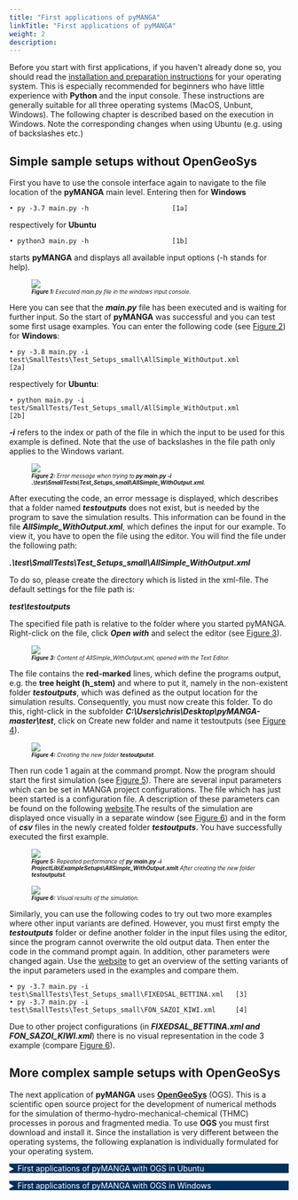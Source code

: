 ```yaml
---
title: "First applications of pyMANGA"
linkTitle: "First applications of pyMANGA"
weight: 2
description:
---
```


<head>
<style type="text/css">
<!--
details summary {color: white; background: #00305E; margin-bottom: 1em;}
-->
</style>
</head>

Before you start with first applications, if you haven't already done so, you should read the <a href="/docs/getting_started/installation">installation and preparation instructions</a> for your operating system. This is especially recommended for beginners who have little experience with **Python** and the input console. These instructions are generally suitable for all three operating systems (MacOS, Unbunt, Windows). The following chapter is described based on the execution in Windows. Note the corresponding changes when using Ubuntu (e.g. using of backslashes etc.)

## Simple sample setups without OpenGeoSys

First you have to use the console interface again to navigate to the file location of the **pyMANGA** main level. Entering then for **Windows**

	• py -3.7 main.py -h  			         [1a]

respectively for **Ubuntu**

	• python3 main.py -h  			         [1b]

starts **pyMANGA** and displays all available input options (-h stands for help).

<figure>
<a name="Figure_1"></a>
<img src="/pictures/ausgefuehrte_main_py_Datei_in_der_Eingabekonsole.jpg">
<figcaption><font size = "1"><i><b>Figure 1: </b>Executed main.py file in the windows input console.</i></font></figcaption>
</figure><p>

Here you can see that the ***main.py*** file has been executed and is waiting for further input. So the start of **pyMANGA** was successful and you can test some first usage examples. You can enter the following code (see <a href="/docs/getting_started/first_applications_of_pymanga/#Figure_2">Figure 2</a>) for **Windows**:

	• py -3.8 main.py -i test\SmallTests\Test_Setups_small\AllSimple_WithOutput.xml	    		 [2a]

respectively for **Ubuntu**:

	• python main.py -i test/SmallTests/Test_Setups_small/AllSimple_WithOutput.xml	    		 [2b]

***-i*** refers to the index or path of the file in which the input to be used for this example is defined. Note that the use of backslashes in the file path only applies to the Windows variant.

<figure>
<a name="Figure_2"></a>
<img src="/pictures/Fehlermeldung_beim_Aufuehren_von_py-main.py.jpg">
<figcaption><font size = "1"><i><b>Figure 2:</b> Error message when trying to <b>py main.py -i .\test\SmallTests\Test_Setups_small\AllSimple_WithOutput.xml.</b></i></font></figcaption>
</figure><p>

After executing the code, an error message is displayed, which describes that a folder named ***testoutputs*** does not exist, but is needed by the program to save the simulation results. This information can be found in the file ***AllSimple_WithOutput.xml***, which defines the input for our example. To view it, you have to open the file using the editor. You will find the file under the following path: 

***.\test\SmallTests\Test_Setups_small\AllSimple_WithOutput.xml***

To do so, please create the directory which is listed in the xml-file. The default settings for the file path is: 

***test\testoutputs***


The specified file path is relative to the folder where you started pyMANGA. Right-click on the file, click ***Open with*** and select the editor (see <a href="/docs/getting_started/first_applications_of_pymanga/#Figure_3">Figure 3</a>).

<figure>
<a name="Figure_3"></a>
<img src="/pictures/Inhalt_von_AllSimple_WithOutput.xml,_geoeffnet_mit_dem_Text_Editor.jpg">
<figcaption><font size = "1"><i><b>Figure 3:</b> Content of </b>AllSimple_WithOutput.xml</b>, opened with the Text Editor.</i></font></figcaption>
</figure><p>

The file contains the **red-marked** lines, which define the programs output, e.g. the **tree height (h_stem)** and where to put it, namely in the non-existent folder ***testoutputs***, which was defined as the output location for the simulation results. Consequently, you must now create this folder. To do this, right-click in the subfolder ***C:\Users\chris\Desktop\pyMANGA-master\test***, click on Create new folder and name it testoutputs (see <a href="/docs/getting_started/first_applications_of_pymanga/#Figure_4">Figure 4</a>).

<figure>
<a name="Figure_4"></a>
<img src="/pictures/Erstellung_des_neuen_Ordners_testoutputs.jpg">
<figcaption><font size = "1"><i><b>Figure 4:</b> Creating the new folder <b>testoutputst</b>.</i></font></figcaption>
</figure><p>

Then run code 1 again at the command prompt. Now the program should start the first simulation (see <a href="/docs/getting_started/first_applications_of_pymanga/#Figure_5">Figure 5</a>). There are several input parameters which can be set in MANGA project configurations. The file which has just been started is a configuration file. A description of these parameters can be found on the following [website](https://jbathmann.github.io/pyMANGA/project_dox__MangaProject__MangaProject.html "https://jbathmann.github.io/pyMANGA/project_dox__MangaProject__MangaProject.html").The results of the simulation are displayed once visually in a separate window (see <a href="/docs/getting_started/first_applications_of_pymanga/#Figure_6">Figure 6</a>) and in the form of ***csv*** files in the newly created folder ***testoutputs***. You have successfully executed the first example.

<figure>
<a name="Figure_5"></a>
<img src="/pictures/Widerholte_Ausfuehrung_von_py_main.py_-i_ProjectLibExampleSetupsAllSimple_WithOutput.xml_nach_erstellung_den_neuen_Ordner_testoutputs.jpg">
<figcaption><font size = "1"><i><b>Figure 5:</b> Repeated performance of  <b>py main.py -i ProjectLib\ExampleSetups\AllSimple_WithOutput.xmlt</b> After creating the new folder  <b>testoutputst</b>.</i></font></figcaption>
</figure><p>

<figure>
<a name="Figure_6"></a>
<img src="/pictures/Visuelle_Ergebnisse_der_Simulation.jpg">
<figcaption><font size = "1"><i><b>Figure 6:</b> Visual results of the simulation.</i></font></figcaption>
</figure><p>

Similarly, you can use the following codes to try out two more examples where other input variants are defined. However, you must first empty the ***testoutputs*** folder or define another folder in the input files using the editor, since the program cannot overwrite the old output data. Then enter the code in the command prompt again. In addition, other parameters were changed again. Use the [website](https://jbathmann.github.io/pyMANGA/project_dox__MangaProject__MangaProject.html "https://jbathmann.github.io/pyMANGA/project_dox__MangaProject__MangaProject.html") to get an overview of the setting variants of the input parameters used in the examples and compare them. 

	• py -3.7 main.py -i test\SmallTests\Test_Setups_small\FIXEDSAL_BETTINA.xml   [3] 
	• py -3.7 main.py -i test\SmallTests\Test_Setups_small\FON_SAZOI_KIWI.xml     [4]

Due to other project configurations (in ***FIXEDSAL_BETTINA.xml and FON_SAZOI_KIWI.xml***) there is no visual representation in the code 3 example (compare <a href="/docs/getting_started/first_applications_of_pymanga/#Figure_4">Figure 6</a>).

## More complex sample setups with OpenGeoSys


The next application of **pyMANGA** uses <a href="https://www.opengeosys.org/">**OpenGeoSys**</a> (OGS). This is a scientific open source project for the development of numerical methods for the simulation of thermo-hydro-mechanical-chemical (THMC) processes in porous and fragmented media. To use **OGS** you must first download and install it. Since the installation is very different between the operating systems, the following explanation is individually formulated for your operating system.


<details>
<summary >First applications of pyMANGA with OGS in Ubuntu</summary>
<p>

On this <a href="https://github.com/ufz/ogs/releases/tag/6.2.2">homepage</a> you will find several variants of OGS version 6.2.2 at the bottom of the page. Select the variant **"ogs-6.2.2-Linux-5.3.4-arch1-1-ARCH-x64-python--de-utils "** and download the compressed folder or use this [link](https://github.com/ufz/ogs/releases/download/6.2.2/ogs-6.2.2-Linux-5.3.4-arch1-1-ARCH-x64-python-de-utils.tar.gz) directly. **Please make sure that you download exactly this version of OGS.**

Unzip the folder and move the three folders it contains (_bin_, _lib_ and _share_) seen from the pyMANGA main level to the following folder:

	./TreeModelLib/BelowgroundCompetition/OGS

The files must be located directly in this folder. To check if OGS is executable on your computer, open a terminal in the **pyMANGA** main level and enter the following:

	./TreeModelLib/BelowgroundCompetition/OGS/bin/ogs

If OGS runs correctly, you will get the following output:




	PARSE ERROR:
	             Required argument missing: project-file

	Brief USAGE: 
	   ./ogs  [--enable-fpe] [--unbuffered-std-out]
	          [--config-warnings-nonfatal] [-l <LOG_LEVEL>] [-o <PATH>] [-r
	          <PATH>] [--] [--version] [-h] <PROJECT_FILE>

If this does not work, first check if you have installed the Python module "vtk" in version 8.1.2. Please also read the <a href="/en/docs/first_steps/installation#Installation_Ubuntu">section on installing pyMANGA in Ubuntu</a>. If you encounter insurmountable problems at this point <a href="/en/impressum">contact</a> us.


Now you can start the next application example by opening a terminal in the **pyMANGA** main level and entering the following command:

	python3 main.py -i test/LargeTests/Test_Setups_large/OGS3D_SAZOI_BETTINA.xml




</p>
</details>

<details>
<summary>First applications of pyMANGA with OGS in Windows</summary>
<p>

To use **OGS** you have to download and install it first. To do so, go to the following [website](https://www.opengeosys.org/releases/ "https://www.opengeosys.org/releases/") and scroll down until you find **version 6.3.0** and download it (see <a href="/docs/getting_started/first_applications_of_pymanga/#Figure_7">Figure 7</a> and <a href="/docs/getting_started/first_applications_of_pymanga/#Figure_8">Figure 8</a>).


<figure>
<a name="Figure_7"></a>
<img src="/pictures/Versionsauswahl_von_OGS.jpg">
<figcaption><font size = "1"><i><b>Figure 7:</b> Version selection of OGS.</i></font></figcaption>
</figure><p>

<figure>
<a name="Figure_8"></a>
<img src="/pictures/Download_von_OGS 6.3.0.jpg">
<figcaption><font size = "1"><i><b>Figure 8:</b> Download OGS 6.3.0.</i></font></figcaption>
</figure><p>

Select the file to be downloaded according to your operating system.  Then unzip the zip file, copy the ***bin*** folder and paste it into the ***pyMANGA-master*** folder in the following path (see <a href="/docs/getting_started/first_applications_of_pymanga/#Figure_9">Figure 9</a>).

	• pyMANGA-master\TreeModelLib\BelowgroundCompetition\OGS					 [5]

<figure>
<a name="Figure_9"></a>
<img src="/pictures/Einfuegen_von_OGS_in_den_pyMANGA-master_Ordner.jpg">
<figcaption><font size = "1"><i><b>Figure 9:</b> Insert OGS into the pyMANGA-master folder.</i></font></figcaption>
</figure><p>

**OGS** is now installed. To test if it works properly, open the ***_Bin_*** folder, press **shift** and the **right mouse button** and select **Open PowerShell window here** (see Figure <a href="/docs/getting_started/first_applications_of_pymanga/#Figure_10">Figure 10</a>).

<figure>
<a name="Figure_10"></a>
<img src="/pictures/Test_ob_OGS_Ordnungsgemaeß_funktioniert.jpg">
<figcaption><font size = "1"><i><b>Figure 10:</b> Test if OGS works properly.</i></font></figcaption>
</figure><p>

Copy the path that appears in the **PowerShell window** and append ***\OGS*** and press Enter. The following <a href="/docs/getting_started/first_applications_of_pymanga/#Figure_11">Figure 11</a> shows the PowerShell window output when OGS is running smoothly. 

<figure>
<a name="Figure_11"></a>
<img src="/pictures/Ausgabe_bei_Ordnungsgemaeßer_Funktion_von_OGS.jpg">
<figcaption><font size = "1"><i><b> Figure 11:</b> Output if OGS functions properly.</i></font></figcaption>
</figure><p>

Now you can start the next application example by opening the command prompt in the ***pyMANGA-master*** folder and starting pyMANGA as usual. Then enter the following command (see <a href="/docs/getting_started/first_applications_of_pymanga/#Figure_12">Figure 12</a>).

	• py -3.7 main.py -i \test\LargeTests\Test_Setups_large\OGS3D_SAZOI_BETTINA.xml 				 [6]

<figure>
<a name="Figure_12"></a>
<img src="/pictures/zeigt_die_Ausfuehrung_des_Anwendungsbeispiels_mit_OGS.jpg">
<figcaption><font size = "1"><i><b>Figure 12:</b> shows the execution of the application example with OGS.</i></font></figcaption>
</figure><p>

Note: The computing time can take several hours. You can reduce this by opening 

***.\test\LargeTests\Test_Setups_large\OGS3D_SAZOI_BETTINA.xml*** 

and adding the following line

	• <delta_t_ogs> 604800 </delta_t_ogs>							 [7]

Here **604800** is given in seconds and can be varied. Here, it corresponds here to one week, i.e. the ogs-calculations are not performed for the home timestep in the tree model but only for one week. From the results the porewater distribution is extrapolated under steady state assumptions. Consequently, this parameter has to be used very carefully but is a means to significantly reduce computing time (see <a href="/docs/getting_started/first_applications_of_pymanga/#Figure_13">Figure 13</a>).

<figure>
<a name="Figure_13"></a>
<img src="/pictures/Anpassung_zur_Rechenzeit_Verkuerzung.jpg">
<figcaption><font size = "1"><i><b>Figure 13:</b> Adaptation to the computing time reduction.</i></font></figcaption>
</figure><p>

</p>
</details>


